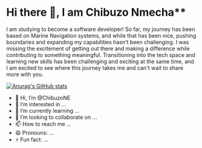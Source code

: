 # Hi there 👋, I am Chibuzo Nmecha**

I am studying to become a software developer! So far, my journey has been based on Marine Navigation systems, and while that has been nice, pushing boundaries and expanding my capabilities hasn't been challenging. I was missing the excitement of getting out there and making a difference while contributing to something meaningful. Transitioning into the tech space and learning new skills has been challenging and exciting at the same time, and I am excited to see where this journey takes me and can't wait to share more with you.

[![Anurag's GitHub stats](https://github-readme-stats.vercel.app/api?username=ChibuzoNE)](https://github.com/anuraghazra/github-readme-stats)






- 👋 Hi, I’m @ChibuzoNE
- 👀 I’m interested in ...
- 🌱 I’m currently learning ...
- 💞️ I’m looking to collaborate on ...
- 📫 How to reach me ...
- 😄 Pronouns: ...
- ⚡ Fun fact: ...

<!---
ChibuzoNE/ChibuzoNE is a ✨ special ✨ repository because its `README.md` (this file) appears on your GitHub profile.
You can click the Preview link to take a look at your changes.
--->
